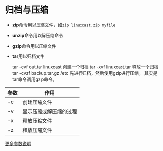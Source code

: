 # 归档与压缩

* **zip**命令用以压缩文件，如```zip linuxcast.zip myfile``` 
* **unzip**命令用以解压缩命令 
* **gzip**命令用以压缩文件 
* **tar**用以归档文件


    tar -cvf out.tar linuxcast  创建一个归档
    tar -xvf linuxcast.tar  释放一个归档
	tar -cvzf backup.tar.gz /etc 先进行归档，然后使用gzip进行压缩。
	                                其实是tar命令调用gzip命令。

| 参数 | 作用 |
| -- | -- |
| -c | 创建压缩文件 |
| -v | 显示压缩或解压缩的过程 |
| -x | 释放压缩文件 |
| -z | 释放压缩文件 |
	    
[更多参数说明](http://www.linuxprobe.com/chapter02/#29)